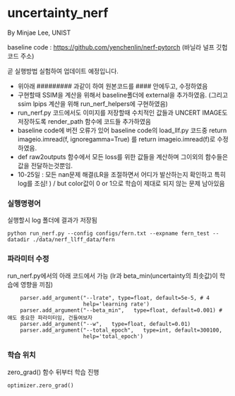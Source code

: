 # uncertainty_nerf
By Minjae Lee, UNIST

baseline code : https://github.com/yenchenlin/nerf-pytorch (바닐라 널프 깃헙코드 주소)

곧 실행방법 실험하여 업데이트 예정입니다.


- 위아래 ######### 과같이 하여 원본코드를 #### 안에두고, 수정하였음
- 구현할때 SSIM을 계산을 위해서 baseline폴더에 external을 추가하였음. (그리고 ssim lpips 계산을 위해 run_nerf_helpers에 구현하였음)
- run_nerf.py 코드에서도 이미지를 저장할때 수치적인 값들과 UNCERT IMAGE도 저장하도록 render_path 함수에 코드들 추가하였음
- baseline code에 버전 오류가 있어 baseline code의 load_llf.py 코드중 return imageio.imread(f, ignoregamma=True) 를 return imageio.imread(f)로 수정하였음.
- def raw2outputs 함수에서 모든 loss를 위한 값들을 계산하며 그이외의 함수들은 값을 전달하는것뿐임.
- 10-25일 : 모든 nan문제 해결(LR을 조절하면서 어디가 발산하는지 확인하고 특히 log를 조심! ) / but color값이 0 or 1으로 학습이 제대로 되지 않는 문제 남아있음

### 실행명령어
실행할시 log 폴더에 결과가 저장됨
```
python run_nerf.py --config configs/fern.txt --expname fern_test --datadir ./data/nerf_llff_data/fern
```

### 파라미터 수정
run_nerf.py에서의 아래 코드에서 가능 (lr과 beta_min(uncertainty의 최솟값)이 학습에 영향을 끼침)
```
    parser.add_argument("--lrate", type=float, default=5e-5, # 4 
                        help='learning rate')
    parser.add_argument("--beta_min",   type=float, default=0.001) # 얘도 중요한 파라미터임, 건들여보자
    parser.add_argument("--w",   type=float, default=0.01) 
    parser.add_argument("--total_epoch",   type=int, default=300100, 
                        help='total_epoch')
```

### 학습 위치 
zero_grad() 함수 뒤부터 학습 진행
```
optimizer.zero_grad()
```